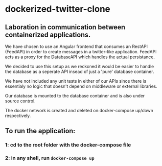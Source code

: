 # dockerized-twitter-clone
## Laboration in communication between containerized applications.

We have chosen to use an Angular frontend that consumes an RestAPI (FeedAPI) in order to create messages in a twitter-like application. 
FeedAPI acts as a proxy for the DatabaseAPI which handles the actual persistance.

We decided to use this setup as we reckoned it would be easier to handle the database as a seperate API insead of just a 'pure' database container.

We have not included any unit tests in either of our APIs since there is essentialy no logic that doesn't depend on middleware or external libraries.
 
Our database is mounted to the database container and is also under source control. 

The docker network is created and deleted on docker-compose up/down respectively.

## To run the application: 
###    1: cd to the root folder with the docker-compose file
###    2: in any shell, run `docker-compose up`

